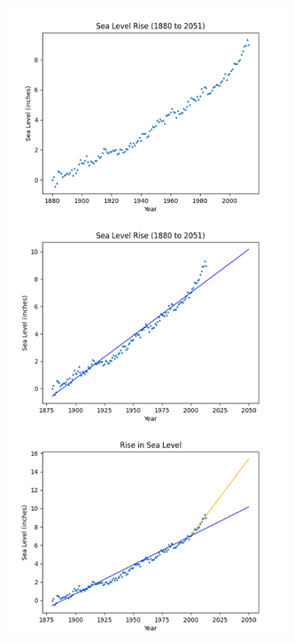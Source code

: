 <img align="left" src="https://github.com/GBlanch/fCC-Data-Analysis-with-Python-Certification/blob/main/4.sea_level_predictor/outcome/sea_level_scatter_plot.png">

<img align="left" src="https://github.com/GBlanch/fCC-Data-Analysis-with-Python-Certification/blob/main/4.sea_level_predictor/outcome/sea_level_plot(XIXth).png">

<img align="left" src="https://github.com/GBlanch/fCC-Data-Analysis-with-Python-Certification/blob/main/4.sea_level_predictor/outcome/sea_level_plot.png">


